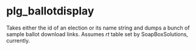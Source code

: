 # plg_ballotdisplay
Takes either the id of an election or its name string and dumps a bunch of sample ballot download links.  Assumes _rt_ table set by SoapBoxSolutions, currently.
